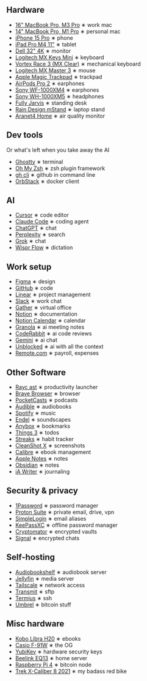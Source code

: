 ## Hardware

- [16" MacBook Pro, M3 Pro](https://support.apple.com/en-us/117737) ∗ work mac
- [14" MacBook Pro, M1 Pro](https://support.apple.com/kb/SP854) ∗ personal mac
- [iPhone 15 Pro](https://www.apple.com/shop/buy-iphone/iphone-15-pro) ∗ phone
- [iPad Pro M4 11"](https://www.apple.com/ipad-pro/) ∗ tablet
- [Dell 32" 4K](https://www.dell.com/en-us/shop/dell-ultrasharp-32-4k-usb-c-hub-monitor-u3223qe/apd/210-bdph/monitors-monitor-accessories) ∗ monitor
- [Logitech MX Keys Mini](https://www.logitech.com/en-eu/products/keyboards/mx-keys-mini-for-mac.html) ∗ keyboard
- [Vortex Race 3 (MX Clear)](https://vortexgear.store/products/race-3-micro-usb) ∗ mechanical keyboard
- [Logitech MX Master 3](https://www.logitech.com/en-eu/products/mice/mx-master-3.html) ∗ mouse
- [Apple Magic Trackpad](https://www.apple.com/shop/product/MXK93AM/A/magic-trackpad-usb%E2%80%91c-white-multi-touch-surface) ∗ trackpad
- [AirPods Pro 2](https://www.apple.com/airpods-pro/) ∗ earphones
- [Sony WF-1000XM4](https://www.sony.com/lr/headphones/products/wf-1000xm4) ∗ earphones
- [Sony WH-1000XM5](https://electronics.sony.com/audio/headphones/headband/p/wh1000xm5-b) ∗ headphones
- [Fully Jarvis](https://ukstore.hermanmiller.com/collections/jarvis-standing-desk/) ∗ standing desk
- [Rain Design mStand](https://www.raindesigninc.com/mstand.html) ∗ laptop stand
- [Aranet4 Home](https://aranet.com/en/home/products/aranet4-home) ∗ air quality monitor

## Dev tools

Or what's left when you take away the AI

- [Ghostty](https://ghostty.org/) ∗ terminal
- [Oh My Zsh](https://ohmyz.sh/) ∗ zsh plugin framework
- [gh cli](https://cli.github.com/) ∗ github in command line
- [OrbStack](https://orbstack.dev/) ∗ docker client

## AI

- [Cursor](https://www.cursor.com/) ∗ code editor
- [Claude Code](https://www.anthropic.com/claude-code) ∗ coding agent
- [ChatGPT](https://chat.openai.com/) ∗ chat
- [Perplexity](https://www.perplexity.ai/) ∗ search
- [Grok](https://grok.com/) ∗ chat
- [Wispr Flow](https://wisprflow.ai/) ∗ dictation

## Work setup

- [Figma](https://www.figma.com/) ∗ design
- [GitHub](https://github.com/) ∗ code
- [Linear](https://linear.app/) ∗ project management
- [Slack](https://slack.com/) ∗ work chat
- [Gather](https://gather.town/) ∗ virtual office
- [Notion](https://www.notion.so/) ∗ documentation
- [Notion Calendar](https://www.notion.so/calendar) ∗ calendar
- [Granola](https://granola.ai/) ∗ ai meeting notes
- [CodeRabbit](https://www.coderabbit.ai/) ∗ ai code reviews
- [Gemini](https://deepmind.google/models/gemini/) ∗ ai chat
- [Unblocked](https://getunblocked.com/) ∗ ai with all the context
- [Remote.com](https://remote.com/) ∗ payroll, expenses

## Other Software

- [Rayc ast](https://www.raycast.com/) ∗ productivity launcher
- [Brave Browser](https://brave.com/) ∗ browser
- [PocketCasts](https://pocketcasts.com/) ∗ podcasts
- [Audible](https://www.audible.com/) ∗ audiobooks
- [Spotify](https://open.spotify.com/) ∗ music
- [Endel](https://endel.io/) ∗ soundscapes
- [Anybox](https://anybox.app/) ∗ bookmarks
- [Things 3](https://culturedcode.com/things/) ∗ todos
- [Streaks](https://streaksapp.com/) ∗ habit tracker
- [CleanShot X](https://cleanshot.com/) ∗ screenshots
- [Calibre](https://calibre-ebook.com/) ∗ ebook management
- [Apple Notes](https://www.apple.com/apple-notes/) ∗ notes
- [Obsidian](https://obsidian.md/) ∗ notes
- [iA Writer](https://ia.net/writer) ∗ journaling

## Security & privacy

- [1Password](https://1password.com/) ∗ password manager
- [Proton Suite](https://proton.me) ∗ private email, drive, vpn
- [SimpleLogin](https://simplelogin.io/) ∗ email aliases
- [KeePassXC](https://keepassxc.org/) ∗ offline password manager
- [Cryptomator](https://cryptomator.org/) ∗ encrypted vaults
- [Signal](https://signal.org/) ∗ encrypted chats

## Self-hosting

- [Audiobookshelf](https://www.audiobookshelf.org/) ∗ audiobook server
- [Jellyfin](https://jellyfin.org/) ∗ media server
- [Tailscale](https://tailscale.com/) ∗ network access
- [Transmit](https://www.panic.com/transmit/) ∗ sftp
- [Termius](https://termius.com/) ∗ ssh
- [Umbrel](https://umbrel.com/) ∗ bitcoin stuff

## Misc hardware

- [Kobo Libra H20](https://gl.kobobooks.com/products/kobo-libra-h2o) ∗ ebooks
- [Casio F-91W](https://www.casio.com/europe/watches/casio/product.F-91W-1/) ∗ the OG
- [YubiKey](https://www.yubico.com/products/) ∗ hardware security keys
- [Beelink EQ13](https://www.bee-link.com/products/beelink-eq13-n100-1) ∗ home server
- [Raspberry Pi 4](https://www.raspberrypi.com/products/raspberry-pi-4-model-b/) ∗ bitcoin node
- [Trek X-Caliber 8 2021](https://www.trekbikes.com/us/en_US/bikes/mountain-bikes/cross-country-mountain-bikes/x-caliber/x-caliber-8/p/33193/) ∗ my badass red bike
